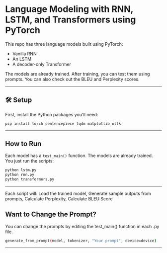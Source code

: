 # Language Modeling with RNN, LSTM, and Transformers using PyTorch

This repo has three language models built using PyTorch:
- Vanilla RNN  
- An LSTM  
- A decoder-only Transformer  

The models are already trained. After training, you can test them using prompts. You can also check out the BLEU and Perplexity scores.

---

## 🛠️ Setup

First, install the Python packages you'll need:

```bash
pip install torch sentencepiece tqdm matplotlib nltk
``` 

---

## How to Run

Each model has a `test_main()` function. The models are already trained. You just run the scripts:

```bash
python lstm.py  
python rnn.py  
python transformers.py
```
---


Each script will:
Load the trained model, Generate sample outputs from prompts, Calculate Perplexity, Calculate BLEU Score

## Want to Change the Prompt?
You can change the prompts by editing the test_main() function in each .py file.


```bash
generate_from_prompt(model, tokenizer, "Your prompt", device=device)
```
---







